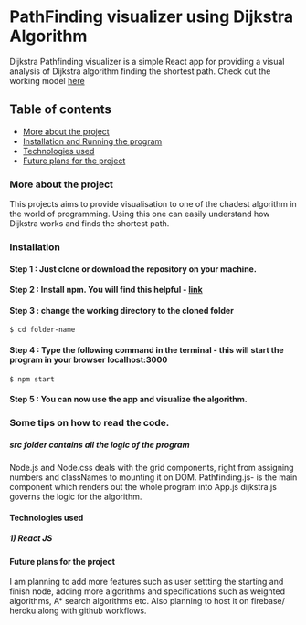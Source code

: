 # PathFinding visualizer using Dijkstra Algorithm 

Dijkstra Pathfinding visualizer is a simple React app for providing a visual analysis of Dijkstra algorithm finding the shortest path. 
Check out the working model [here](https://hsp3j.csb.app/)


## Table of contents 
* [More about the project](#More-about-the-project)
* [Installation and Running the program](#Installation)
* [Technologies used](#Technologies-used)
* [Future plans for the project](#Future-plans-for-the-project)


### More about the project

This projects aims to provide visualisation to one of the chadest algorithm in the world of programming. Using this one can easily understand how Dijkstra works and finds the shortest path. 


### Installation
#### Step 1 : Just clone or download the repository on your machine. 
#### Step 2 : Install npm. You will find this helpful - [link](https://nodejs.org/en/download/package-manager/) 
#### Step 3 : change the working directory to the cloned folder 
```
$ cd folder-name 
```
#### Step 4 : Type the following command in the terminal  - this will start the program in your browser localhost:3000 
```
$ npm start
```

#### Step 5 : You can now use the app and visualize the algorithm. 


### Some tips on how to read the code. 

##### src folder contains all the logic of the program 

Node.js and Node.css deals with the grid components, right from assigning numbers and classNames to mounting it on DOM. 
Pathfinding.js- is the main component which renders out the whole program into App.js
dijkstra.js governs the logic for the algorithm. 



#### Technologies used

##### 1) React JS 

#### Future plans for the project

I am planning to add more features such as user settting the starting and finish node, adding more algorithms and specifications such as weighted algorithms, A* search algorithms etc. Also planning to host it on firebase/ heroku along with github workflows. 
